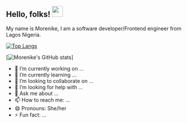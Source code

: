 ## Hello, folks! <img src="https://raw.githubusercontent.com/MartinHeinz/MartinHeinz/master/wave.gif" width="30px"> 

My name is Morenike, I am a software developer/Frontend engineer from Lagos Nigeria.

[![Top Langs](https://github-readme-stats.vercel.app/api/top-langs/?username=mo-renike)](https://github.com/mo-renike/github-readme-stats)


[![Morenike's GitHub stats](https://github-readme-stats.vercel.app/api?username=mo-renike&show_icons=true&theme=dark)]




- 🔭 I’m currently working on ...
- 🌱 I’m currently learning ...
- 👯 I’m looking to collaborate on ...
- 🤔 I’m looking for help with ...
- 💬 Ask me about ...
- 📫 How to reach me: ...
- 😄 Pronouns: She/her
- ⚡ Fun fact: ...

